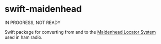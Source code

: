 # swift-maidenhead

IN PROGRESS, NOT READY

Swift package for converting from and to the [Maidenhead Locator System](https://en.wikipedia.org/wiki/Maidenhead_Locator_System) used in ham radio.
